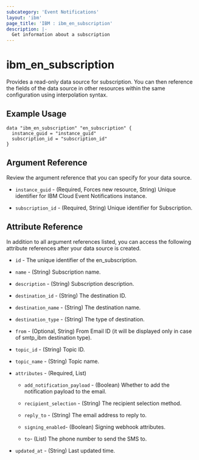 ```yaml
---
subcategory: 'Event Notifications'
layout: 'ibm'
page_title: 'IBM : ibm_en_subscription'
description: |-
  Get information about a subscription
---
```


# ibm_en_subscription

Provides a read-only data source for subscription. You can then reference the fields of the data source in other resources within the same configuration using interpolation syntax.

## Example Usage

```hcl
data "ibm_en_subscription" "en_subscription" {
  instance_guid = "instance_guid"
  subscription_id = "subscription_id"
}
```

## Argument Reference

Review the argument reference that you can specify for your data source.

- `instance_guid` - (Required, Forces new resource, String) Unique identifier for IBM Cloud Event Notifications instance.

- `subscription_id` - (Required, String) Unique identifier for Subscription.

## Attribute Reference

In addition to all argument references listed, you can access the following attribute references after your data source is created.

- `id` - The unique identifier of the en_subscription.

- `name` - (String) Subscription name.

- `description` - (String) Subscription description.

- `destination_id` - (String) The destination ID.

- `destination_name` - (String) The destination name.

- `destination_type` - (String) The type of destination.

- `from` - (Optional, String) From Email ID (it will be displayed only in case of smtp_ibm destination type).

- `topic_id` - (String) Topic ID.

- `topic_name` - (String) Topic name.

- `attributes` - (Required, List)

  - `add_notification_payload` - (Boolean) Whether to add the notification payload to the email.

  - `recipient_selection` - (String) The recipient selection method.

  - `reply_to` - (String) The email address to reply to.

  - `signing_enabled`- (Boolean) Signing webhook attributes.

  - `to`- (List) The phone number to send the SMS to.

- `updated_at` - (String) Last updated time.
